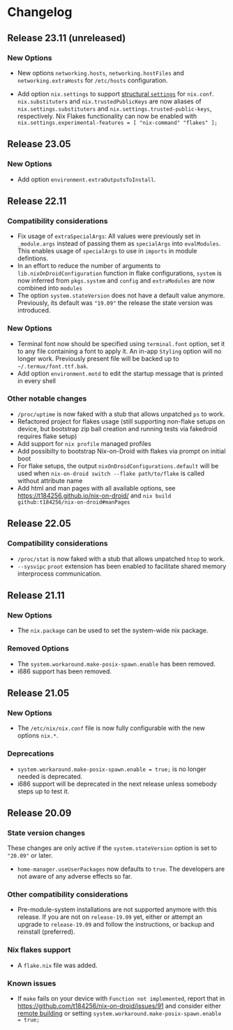 # Changelog

## Release 23.11 (unreleased)

### New Options

* New options `networking.hosts`, `networking.hostFiles` and
  `networking.extraHosts` for `/etc/hosts` configuration.

* Add option `nix.settings` to support
  [structural `settings`](https://github.com/NixOS/rfcs/blob/master/rfcs/0042-config-option.md)
  for `nix.conf`.
  `nix.substituters` and `nix.trustedPublicKeys` are now aliases of
  `nix.settings.substituters` and `nix.settings.trusted-public-keys`,
  respectively.
  Nix Flakes functionality can now be enabled with
  `nix.settings.experimental-features = [ "nix-command" "flakes" ];`

## Release 23.05

### New Options

* Add option `environment.extraOutputsToInstall`.

## Release 22.11

### Compatibility considerations

* Fix usage of `extraSpecialArgs`: All values were previously set in
  `_module.args` instead of passing them as `specialArgs` into `evalModules`.
  This enables usage of `specialArgs` to use in `imports` in module defintions.
* In an effort to reduce the number of arguments to `lib.nixOnDroidConfiguration`
  function in flake configurations, `system` is now inferred from `pkgs.system`
  and `config` and `extraModules` are now combined into `modules`
* The option `system.stateVersion` does not have a default value anymore.
  Previously, its default was `"19.09"` the release the state version was
  introduced.

### New Options

* Terminal font now should be specified using `terminal.font` option,
  set it to any file containing a font to apply it.
  An in-app `Styling` option will no longer work.
  Previously present file will be backed up to `~/.termux/font.ttf.bak`.
* Add option `environment.motd` to edit the startup message that is printed in
  every shell

### Other notable changes

* `/proc/uptime` is now faked with a stub that allows unpatched `ps` to work.
* Refactored project for flakes usage (still supporting non-flake setups on
  device, but bootstrap zip ball creation and running tests via fakedroid
  requires flake setup)
* Add support for `nix profile` managed profiles
* Add possibilty to bootstrap Nix-on-Droid with flakes via prompt on initial
  boot
* For flake setups, the output `nixOnDroidConfigurations.default` will be used
  when `nix-on-droid switch --flake path/to/flake` is called without attribute
  name
* Add html and man pages with all available options, see <https://t184256.github.io/nix-on-droid/>
  and `nix build github:t184256/nix-on-droid#manPages`

## Release 22.05

### Compatibility considerations

* `/proc/stat` is now faked with a stub that allows unpatched `htop` to work.
* `--sysvipc` `proot` extension has been enabled
  to facilitate shared memory interprocess communication.

## Release 21.11

### New Options

* The `nix.package` can be used to set the system-wide nix package.

### Removed Options

* The `system.workaround.make-posix-spawn.enable` has been removed.
* i686 support has been removed.

## Release 21.05

### New Options

* The `/etc/nix/nix.conf` file is now fully configurable with the
  new options `nix.*`.

### Deprecations

* `system.workaround.make-posix-spawn.enable = true;` is no longer needed
  is deprecated.
* i686 support will be deprecated in the next release
  unless somebody steps up to test it.

## Release 20.09

### State version changes

These changes are only active
if the `system.stateVersion` option is set to `"20.09"` or later.

* `home-manager.useUserPackages` now defaults to `true`.
  The developers are not aware of any adverse effects so far.

### Other compatibility considerations

* Pre-module-system installations are not supported anymore with this release.
  If you are not on `release-19.09` yet,
  either or attempt an upgrade to `release-19.09`
  and follow the instructions, or backup and reinstall (preferred).

### Nix flakes support

* A `flake.nix` file was added.

### Known issues

* If `make` fails on your device with `Function not implemented`,
  report that in https://github.com/t184256/nix-on-droid/issues/91
  and consider either
  [remote building](https://github.com/t184256/nix-on-droid/wiki/Remote-building)
  or setting `system.workaround.make-posix-spawn.enable = true;`
